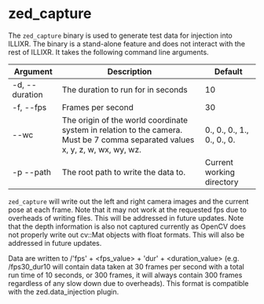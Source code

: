 # zed_capture

The `zed_capture` binary is used to generate test data for injection into ILLIXR. The binary is a stand-alone feature and
does not interact with the rest of ILLIXR. It takes the following command line arguments.

| Argument       | Description                                                                                                                   | Default                    |
|----------------|-------------------------------------------------------------------------------------------------------------------------------|----------------------------|
| -d, --duration | The duration to run for in seconds                                                                                            | 10                         |
| -f, --fps      | Frames per second                                                                                                             | 30                         |
| --wc           | The origin of the world coordinate system in relation to the camera. Must be 7 comma separated values x, y, z, w, wx, wy, wz. | 0., 0., 0., 1., 0., 0., 0. |
| -p --path      | The root path to write the data to.                                                                                           | Current working directory  |

`zed_capture` will write out the left and right camera images and the current pose at each frame. Note that it may not
work at the requested fps due to overheads of writing files. This will be addressed in future updates. Note that the
depth information is also not captured currently as OpenCV does not properly write out cv::Mat objects with float formats.
This will also be addressed in future updates.

Data are written to <path>/'fps' + <fps_value> + 'dur' + <duration_value> (e.g. <path>/fps30_dur10 will contain data 
taken at 30 frames per second with a total run time of 10 seconds, or 300 frames, it will always contain 300 frames
regardless of any slow down due to overheads). This format is compatible with the zed.data_injection plugin.
